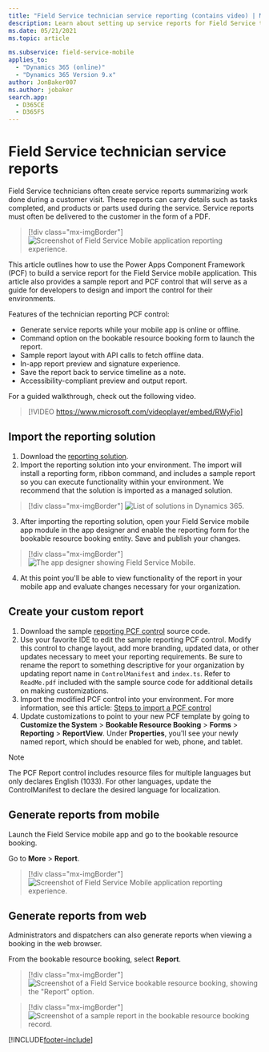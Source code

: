 ```yaml
---
title: "Field Service technician service reporting (contains video) | MicrosoftDocs"
description: Learn about setting up service reports for Field Service technicians
ms.date: 05/21/2021
ms.topic: article

ms.subservice: field-service-mobile
applies_to: 
  - "Dynamics 365 (online)"
  - "Dynamics 365 Version 9.x"
author: JonBaker007
ms.author: jobaker
search.app: 
  - D365CE
  - D365FS
---
```


# Field Service technician service reports

Field Service technicians often create service reports summarizing work done during a customer visit. These reports can carry details such as tasks completed, and products or parts used during the service. Service reports must often be delivered to the customer in the form of a PDF.

> [!div class="mx-imgBorder"]
> ![Screenshot of Field Service Mobile application reporting experience.](./media/mobile-2020-reporting-app.png)

This article outlines how to use the Power Apps Component Framework (PCF) to build a service report for the Field Service mobile application. This article also provides a sample report and PCF control that will serve as a guide for developers to design and import the control for their environments.

Features of the technician reporting PCF control:

- Generate service reports while your mobile app is online or offline.
- Command option on the bookable resource booking form to launch the report.
- Sample report layout with API calls to fetch offline data.
- In-app report preview and signature experience.
- Save the report back to service timeline as a note.
- Accessibility-compliant preview and output report.


For a guided walkthrough, check out the following video.

> [!VIDEO https://www.microsoft.com/videoplayer/embed/RWyFjo]

## Import the reporting solution

1. Download the [reporting solution](https://aka.ms/fsmreporting-solution). 
2. Import the reporting solution into your environment. The import will install a reporting form, ribbon command, and includes a sample report so you can execute functionality within your environment. We recommend that the solution is imported as a managed solution.

> [!div class="mx-imgBorder"]
> ![List of solutions in Dynamics 365.](./media/mobile-2020-service-reports-import.png)

3. After importing the reporting solution, open your Field Service mobile app module in the app designer and enable the reporting form for the bookable resource booking entity. Save and publish your changes. 

> [!div class="mx-imgBorder"]
> ![The app designer showing Field Service Mobile.](./media/mobile-2020-service-reports-enable-form.png)

4. At this point you'll be able to view functionality of the report in your mobile app and evaluate changes necessary for your organization.

## Create your custom report

1. Download the sample [reporting PCF control](https://aka.ms/fsmreporting-pcf) source code. 
2. Use your favorite IDE to edit the sample reporting PCF control. Modify this control to change layout, add more branding, updated data, or other updates necessary to meet your reporting requirements. Be sure to rename the report to something descriptive for your organization by updating report name in ```ControlManifest``` and ```index.ts```. Refer to ```ReadMe.pdf``` included with the sample source code for additional details on making customizations. 
3. Import the modified PCF control into your environment. For more information, see this article: [Steps to import a PCF control](/power-apps/developer/component-framework/import-custom-controls)
4. Update customizations to point to your new PCF template by going to **Customize the System** > **Bookable Resource Booking** > **Forms** > **Reporting** > **ReportView**. Under **Properties**, you'll see your newly named report, which should be enabled for web, phone, and tablet. 

> [!NOTE]
> The PCF Report control includes resource files for multiple languages but only declares English (1033). For other languages, update the ControlManifest to declare the desired language for localization.

## Generate reports from mobile

Launch the Field Service mobile app and go to the bookable resource booking.

Go to **More** > **Report**.

> [!div class="mx-imgBorder"]
> ![Screenshot of Field Service Mobile application reporting experience.](./media/mobile-2020-reporting-app.png)

## Generate reports from web

Administrators and dispatchers can also generate reports when viewing a booking in the web browser.

From the bookable resource booking, select **Report**.

> [!div class="mx-imgBorder"]
> ![Screenshot of a Field Service bookable resource booking, showing the "Report" option.](./media/mobile-2020-reporting-web1.png)

> [!div class="mx-imgBorder"]
> ![Screenshot of a sample report in the bookable resource booking record.](./media/mobile-2020-reporting-web2.png)


[!INCLUDE[footer-include](../includes/footer-banner.md)]
